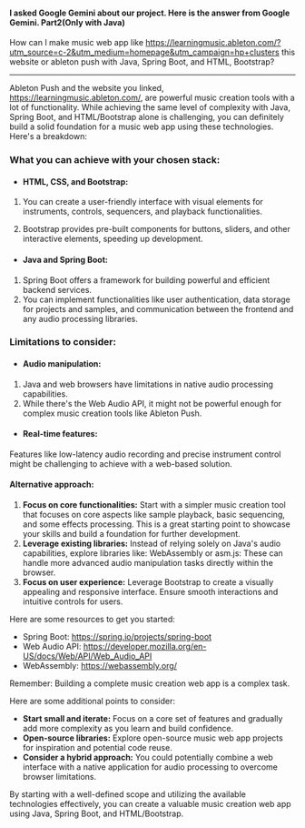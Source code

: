 #### I asked Google Gemini about our project. Here is the answer from Google Gemini. Part2(Only with Java)

How can I make music web app like https://learningmusic.ableton.com/?utm_source=c-2&utm_medium=homepage&utm_campaign=hp+clusters   this website or ableton push with Java, Spring Boot, and HTML, Bootstrap?

---

Ableton Push and the website you linked, https://learningmusic.ableton.com/, are powerful music creation tools with a lot of functionality. While achieving the same level of complexity with Java, Spring Boot, and HTML/Bootstrap alone is challenging, you can definitely build a solid foundation for a music web app using these technologies. Here's a breakdown:
 

### What you can achieve with your chosen stack:

- ####  HTML, CSS, and Bootstrap:
1. You can create a user-friendly interface with visual elements for instruments, controls, sequencers, and playback functionalities.
 
2. Bootstrap provides pre-built components for buttons, sliders, and other interactive elements, speeding up development.

- ####  Java and Spring Boot:

1. Spring Boot offers a framework for building powerful and efficient backend services.
2. You can implement functionalities like user authentication, data storage for projects and samples, and communication between the frontend and any audio processing libraries.

### Limitations to consider:

- #### Audio manipulation:

1. Java and web browsers have limitations in native audio processing capabilities.
2. While there's the Web Audio API, it might not be powerful enough for complex music creation tools like Ableton Push.


- #### Real-time features: 

Features like low-latency audio recording and precise instrument control might be challenging to achieve with a web-based solution.

#### Alternative approach:

1. **Focus on core functionalities:**
Start with a simpler music creation tool that focuses on core aspects like sample playback, basic sequencing, and some effects processing.
This is a great starting point to showcase your skills and build a foundation for further development.
2. **Leverage existing libraries:**
Instead of relying solely on Java's audio capabilities, explore libraries like:
WebAssembly or asm.js: These can handle more advanced audio manipulation tasks directly within the browser.
3. **Focus on user experience:**
Leverage Bootstrap to create a visually appealing and responsive interface.
Ensure smooth interactions and intuitive controls for users.


Here are some resources to get you started:

- Spring Boot: https://spring.io/projects/spring-boot
- Web Audio API: https://developer.mozilla.org/en-US/docs/Web/API/Web_Audio_API
- WebAssembly: https://webassembly.org/

Remember: Building a complete music creation web app is a complex task.

Here are some additional points to consider:

- **Start small and iterate:**
 Focus on a core set of features and gradually add more complexity as you learn and build confidence.
- **Open-source libraries:**
  Explore open-source music web app projects for inspiration and potential code reuse.
- **Consider a hybrid approach:**
  You could potentially combine a web interface with a native application for audio processing to overcome browser limitations.


By starting with a well-defined scope and utilizing the available technologies effectively, you can create a valuable music creation web app using Java, Spring Boot, and HTML/Bootstrap.
